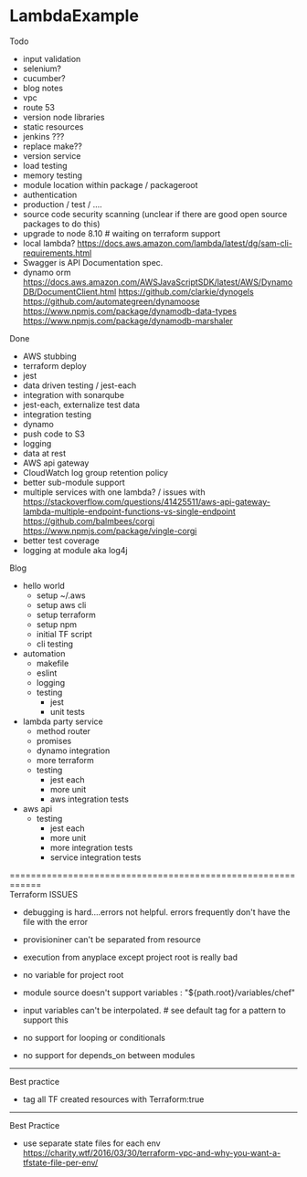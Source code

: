 # LambdaExample

Todo
- input validation
- selenium?
- cucumber?    
- blog notes    
- vpc
- route 53    
- version node libraries
- static resources
- jenkins    ???
- replace make??
- version service
- load testing
- memory testing
- module location within package / packageroot
- authentication
- production / test / ....      
- source code security scanning (unclear if there are good open source packages to do this)
- upgrade to node 8.10 # waiting on terraform support
- local lambda?
    https://docs.aws.amazon.com/lambda/latest/dg/sam-cli-requirements.html
- Swagger is API Documentation spec.
- dynamo orm
    https://docs.aws.amazon.com/AWSJavaScriptSDK/latest/AWS/DynamoDB/DocumentClient.html
    https://github.com/clarkie/dynogels
    https://github.com/automategreen/dynamoose
    https://www.npmjs.com/package/dynamodb-data-types
    https://www.npmjs.com/package/dynamodb-marshaler
    
Done
- AWS stubbing
- terraform deploy
- jest
- data driven testing / jest-each
- integration with sonarqube
- jest-each, externalize test data
- integration testing
- dynamo     
- push code to S3
- logging
- data at rest
- AWS api gateway
- CloudWatch log group retention policy
- better sub-module support
- multiple services with one lambda? / issues with 
    https://stackoverflow.com/questions/41425511/aws-api-gateway-lambda-multiple-endpoint-functions-vs-single-endpoint
    https://github.com/balmbees/corgi
    https://www.npmjs.com/package/vingle-corgi
- better test coverage
- logging at module aka log4j

Blog
- hello world
    - setup ~/.aws
    - setup aws cli
    - setup terraform
    - setup npm
    - initial TF script
    - cli testing
- automation
    - makefile
    - eslint
    - logging
    - testing
        - jest
        - unit tests
- lambda party service
    - method router
    - promises
    - dynamo integration
    - more terraform
    - testing
        - jest each
        - more unit
        - aws integration tests
- aws api
    - testing
        - jest each
        - more unit
        - more integration tests
        - service integration tests


============================================================    
Terraform
ISSUES
- debugging is hard....errors not helpful.  errors frequently don't have the file with the error
- provisioniner can't be separated from resource
- execution from anyplace except project root is really bad

- no variable for project root
- module source doesn't support variables  :  "${path.root}/variables/chef"

- input variables can't be interpolated.   # see default tag for a pattern to support this

- no support for looping or conditionals
- no support for depends_on between modules        


------------------------------------------------------------
Best practice
- tag all TF created resources with Terraform:true

------------------------------------------------------------
Best Practice
- use separate state files for each env
https://charity.wtf/2016/03/30/terraform-vpc-and-why-you-want-a-tfstate-file-per-env/
    
